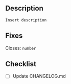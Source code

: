 ## Description
`Insert description`

## Fixes
Closes: `number`

## Checklist
- [ ] Update CHANGELOG.md

